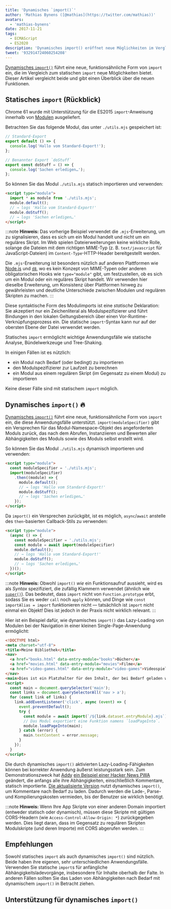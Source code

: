 ```yaml
---
title: 'Dynamisches `import()`'
author: 'Mathias Bynens ([@mathias](https://twitter.com/mathias))'
avatars:
  - 'mathias-bynens'
date: 2017-11-21
tags:
  - ECMAScript
  - ES2020
description: 'Dynamisches import() eröffnet neue Möglichkeiten im Vergleich zum statischen Import. Dieser Artikel vergleicht beide und gibt einen Überblick über die neuen Funktionen.'
tweet: '932914724060254208'
---
```

[Dynamisches `import()`](https://github.com/tc39/proposal-dynamic-import) führt eine neue, funktionsähnliche Form von `import` ein, die im Vergleich zum statischen `import` neue Möglichkeiten bietet. Dieser Artikel vergleicht beide und gibt einen Überblick über die neuen Funktionen.

<!--truncate-->
## Statisches `import` (Rückblick)

Chrome 61 wurde mit Unterstützung für die ES2015 `import`-Anweisung innerhalb von [Modulen](/features/modules) ausgeliefert.

Betrachten Sie das folgende Modul, das unter `./utils.mjs` gespeichert ist:

```js
// Standard-Export
export default () => {
  console.log('Hallo vom Standard-Export!');
};

// Benannter Export `doStuff`
export const doStuff = () => {
  console.log('Sachen erledigen…');
};
```

So können Sie das Modul `./utils.mjs` statisch importieren und verwenden:

```html
<script type="module">
  import * as module from './utils.mjs';
  module.default();
  // → logs 'Hallo vom Standard-Export!'
  module.doStuff();
  // → logs 'Sachen erledigen…'
</script>
```

:::note
**Hinweis:** Das vorherige Beispiel verwendet die `.mjs`-Erweiterung, um zu signalisieren, dass es sich um ein Modul handelt und nicht um ein reguläres Skript. Im Web spielen Dateierweiterungen keine wirkliche Rolle, solange die Dateien mit dem richtigen MIME-Typ (z. B. `text/javascript` für JavaScript-Dateien) im `Content-Type`-HTTP-Header bereitgestellt werden.

Die `.mjs`-Erweiterung ist besonders nützlich auf anderen Plattformen wie [Node.js](https://nodejs.org/api/esm.html#esm_enabling) und [`d8`](/docs/d8), wo es kein Konzept von MIME-Typen oder anderen obligatorischen Hooks wie `type="module"` gibt, um festzustellen, ob es sich um ein Modul oder ein reguläres Skript handelt. Wir verwenden hier dieselbe Erweiterung, um Konsistenz über Plattformen hinweg zu gewährleisten und deutliche Unterschiede zwischen Modulen und regulären Skripten zu machen.
:::

Diese syntaktische Form des Modulimports ist eine *statische* Deklaration: Sie akzeptiert nur ein Zeichenliteral als Modulspezifizierer und führt Bindungen in den lokalen Geltungsbereich über einen Vor-Runtime-Verknüpfungsprozess ein. Die statische `import`-Syntax kann nur auf der obersten Ebene der Datei verwendet werden.

Statisches `import` ermöglicht wichtige Anwendungsfälle wie statische Analyse, Bündelwerkzeuge und Tree-Shaking.

In einigen Fällen ist es nützlich:

- ein Modul nach Bedarf (oder bedingt) zu importieren
- den Modulspezifizierer zur Laufzeit zu berechnen
- ein Modul aus einem regulären Skript (im Gegensatz zu einem Modul) zu importieren

Keine dieser Fälle sind mit statischem `import` möglich.

## Dynamisches `import()` 🔥

[Dynamisches `import()`](https://github.com/tc39/proposal-dynamic-import) führt eine neue, funktionsähnliche Form von `import` ein, die diese Anwendungsfälle unterstützt. `import(moduleSpecifier)` gibt ein Versprechen für das Modul-Namespace-Objekt des angeforderten Moduls zurück, das nach dem Abrufen, Instanziieren und Bewerten aller Abhängigkeiten des Moduls sowie des Moduls selbst erstellt wird.

So können Sie das Modul `./utils.mjs` dynamisch importieren und verwenden:

```html
<script type="module">
  const moduleSpecifier = './utils.mjs';
  import(moduleSpecifier)
    .then((module) => {
      module.default();
      // → logs 'Hallo vom Standard-Export!'
      module.doStuff();
      // → logs 'Sachen erledigen…'
    });
</script>
```

Da `import()` ein Versprechen zurückgibt, ist es möglich, `async`/`await` anstelle des `then`-basierten Callback-Stils zu verwenden:

```html
<script type="module">
  (async () => {
    const moduleSpecifier = './utils.mjs';
    const module = await import(moduleSpecifier)
    module.default();
    // → logs 'Hallo vom Standard-Export!'
    module.doStuff();
    // → logs 'Sachen erledigen…'
  })();
</script>
```

:::note
**Hinweis:** Obwohl `import()` _wie_ ein Funktionsaufruf aussieht, wird es als *Syntax* spezifiziert, die zufällig Klammern verwendet (ähnlich wie [`super()`](https://developer.mozilla.org/en-US/docs/Web/JavaScript/Reference/Operators/super)). Das bedeutet, dass `import` nicht von `Function.prototype` erbt, sodass Sie es weder `call` noch `apply` können, und Dinge wie `const importAlias = import` funktionieren nicht — tatsächlich ist `import` nicht einmal ein Objekt! Dies ist jedoch in der Praxis nicht wirklich relevant.
:::

Hier ist ein Beispiel dafür, wie dynamisches `import()` das Lazy-Loading von Modulen bei der Navigation in einer kleinen Single-Page-Anwendung ermöglicht:

```html
<!DOCTYPE html>
<meta charset="utf-8">
<title>Meine Bibliothek</title>
<nav>
  <a href="books.html" data-entry-module="books">Bücher</a>
  <a href="movies.html" data-entry-module="movies">Filme</a>
  <a href="video-games.html" data-entry-module="video-games">Videospiele</a>
</nav>
<main>Dies ist ein Platzhalter für den Inhalt, der bei Bedarf geladen wird.</main>
<script>
  const main = document.querySelector('main');
  const links = document.querySelectorAll('nav > a');
  for (const link of links) {
    link.addEventListener('click', async (event) => {
      event.preventDefault();
      try {
        const module = await import(`/${link.dataset.entryModule}.mjs`);
        // Das Modul exportiert eine Funktion namens `loadPageInto`.
        module.loadPageInto(main);
      } catch (error) {
        main.textContent = error.message;
      }
    });
  }
</script>
```

Die durch dynamisches `import()` aktivierten Lazy-Loading-Fähigkeiten können bei korrekter Anwendung äußerst leistungsstark sein. Zum Demonstrationszweck hat [Addy](https://twitter.com/addyosmani) [ein Beispiel einer Hacker News PWA](https://hnpwa-vanilla.firebaseapp.com/) geändert, die anfangs alle ihre Abhängigkeiten, einschließlich Kommentare, statisch importierte. [Die aktualisierte Version](https://dynamic-import.firebaseapp.com/) nutzt dynamisches `import()`, um Kommentare nach Bedarf zu laden. Dadurch werden die Lade-, Parse- und Kompilierungskosten vermieden, bis der Benutzer sie wirklich benötigt.

:::note
**Hinweis:** Wenn Ihre App Skripte von einer anderen Domain importiert (entweder statisch oder dynamisch), müssen diese Skripte mit gültigen CORS-Headern (wie `Access-Control-Allow-Origin: *`) zurückgegeben werden. Dies liegt daran, dass im Gegensatz zu regulären Skripten Modulskripte (und deren Importe) mit CORS abgerufen werden.
:::

## Empfehlungen

Sowohl statisches `import` als auch dynamisches `import()` sind nützlich. Beide haben ihre eigenen, sehr unterschiedlichen Anwendungsfälle. Verwenden Sie statische `import`s für anfängliche Abhängigkeitsladevorgänge, insbesondere für Inhalte oberhalb der Falte. In anderen Fällen sollten Sie das Laden von Abhängigkeiten nach Bedarf mit dynamischem `import()` in Betracht ziehen.

## Unterstützung für dynamisches `import()`

<feature-support chrome="63"
                 firefox="67"
                 safari="11.1"
                 nodejs="13.2 https://nodejs.medium.com/announcing-core-node-js-support-for-ecmascript-modules-c5d6dc29b663"
                 babel="ja https://babeljs.io/docs/en/babel-plugin-syntax-dynamic-import"></feature-support>
